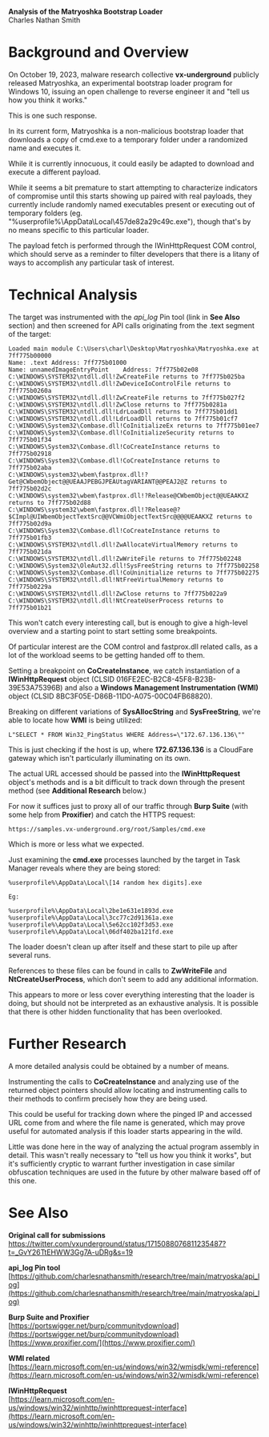 **Analysis of the Matryoshka Bootstrap Loader**  
Charles Nathan Smith

# Background and Overview

On October 19, 2023, malware research collective **vx-underground** publicly released Matryoshka, an experimental bootstrap loader program for Windows 10, 
issuing an open challenge to reverse engineer it and "tell us how you think it works."

This is one such response.

In its current form, Matryoshka is a non-malicious bootstrap loader that downloads a copy of cmd.exe to a temporary folder under a randomized name and executes it.

While it is currently innocuous, it could easily be adapted to download and execute a different payload.

While it seems a bit premature to start attempting to characterize indicators of compromise until this starts showing up paired with real payloads, 
they currently include randomly named executables present or executing out of temporary folders (eg. "%userprofile%\AppData\Local\457de82a29c49c.exe"), 
though that's by no means specific to this particular loader.

The payload fetch is performed through the IWinHttpRequest COM control, which should serve as a reminder to filter developers that there is a litany of ways to accomplish any particular task of interest.

# Technical Analysis

The target was instrumented with the *api_log* Pin tool (link in **See Also** section) and then screened for API calls originating from the .text segment of the target:
```
Loaded main module C:\Users\charl\Desktop\Matryoshka\Matryoshka.exe at 7ff775b00000
Name: .text	Address: 7ff775b01000
Name: unnamedImageEntryPoint	Address: 7ff775b02e08
C:\WINDOWS\SYSTEM32\ntdll.dll!ZwCreateFile returns to 7ff775b025ba
C:\WINDOWS\SYSTEM32\ntdll.dll!ZwDeviceIoControlFile returns to 7ff775b0260a
C:\WINDOWS\SYSTEM32\ntdll.dll!ZwCreateFile returns to 7ff775b027f2
C:\WINDOWS\SYSTEM32\ntdll.dll!ZwClose returns to 7ff775b0281a
C:\WINDOWS\SYSTEM32\ntdll.dll!LdrLoadDll returns to 7ff775b01dd1
C:\WINDOWS\SYSTEM32\ntdll.dll!LdrLoadDll returns to 7ff775b01cf7
C:\WINDOWS\System32\Combase.dll!CoInitializeEx returns to 7ff775b01ee7
C:\WINDOWS\System32\Combase.dll!CoInitializeSecurity returns to 7ff775b01f34
C:\WINDOWS\System32\Combase.dll!CoCreateInstance returns to 7ff775b02918
C:\WINDOWS\System32\Combase.dll!CoCreateInstance returns to 7ff775b02aba
C:\WINDOWS\system32\wbem\fastprox.dll!?Get@CWbemObject@@UEAAJPEBGJPEAUtagVARIANT@@PEAJ2@Z returns to 7ff775b02d2c
C:\WINDOWS\system32\wbem\fastprox.dll!?Release@CWbemObject@@UEAAKXZ returns to 7ff775b02d88
C:\WINDOWS\system32\wbem\fastprox.dll!?Release@?$CImpl@UIWbemObjectTextSrc@@VCWmiObjectTextSrc@@@@UEAAKXZ returns to 7ff775b02d9a
C:\WINDOWS\System32\Combase.dll!CoCreateInstance returns to 7ff775b01fb3
C:\WINDOWS\SYSTEM32\ntdll.dll!ZwAllocateVirtualMemory returns to 7ff775b021da
C:\WINDOWS\SYSTEM32\ntdll.dll!ZwWriteFile returns to 7ff775b02248
C:\WINDOWS\System32\OleAut32.dll!SysFreeString returns to 7ff775b02258
C:\WINDOWS\System32\Combase.dll!CoUninitialize returns to 7ff775b02275
C:\WINDOWS\SYSTEM32\ntdll.dll!NtFreeVirtualMemory returns to 7ff775b0229a
C:\WINDOWS\SYSTEM32\ntdll.dll!ZwClose returns to 7ff775b022a9
C:\WINDOWS\SYSTEM32\ntdll.dll!NtCreateUserProcess returns to 7ff775b01b21
```

This won't catch every interesting call, but is enough to give a high-level overview and a starting point to start setting some breakpoints.

Of particular interest are the COM control and fastprox.dll related calls, as a lot of the workload seems to be getting handed off to them.

Setting a breakpoint on **CoCreateInstance**, we catch instantiation of a **IWinHttpRequest** object (CLSID 016FE2EC-B2C8-45F8-B23B-39E53A75396B) and also a **Windows Management Instrumentation (WMI)** object (CLSID 8BC3F05E-D86B-11D0-A075-00C04FB68820).

Breaking on different variations of **SysAllocString** and **SysFreeString**, we're able to locate how **WMI** is being utilized:
```
L"SELECT * FROM Win32_PingStatus WHERE Address=\"172.67.136.136\""
```

This is just checking if the host is up, where **172.67.136.136** is a CloudFare gateway which isn't particularly illuminating on its own.

The actual URL accessed should be passed into the **IWinHttpRequest** object's methods and is a bit difficult to track down through the present method (see **Additional Research** below.)

For now it suffices just to proxy all of our traffic through **Burp Suite** (with some help from **Proxifier**) and catch the HTTPS request:
```
https://samples.vx-underground.org/root/Samples/cmd.exe
```

Which is more or less what we expected.

Just examining the **cmd.exe** processes launched by the target in Task Manager reveals where they are being stored:
```
%userprofile%\AppData\Local\[14 random hex digits].exe

Eg:

%userprofile%\AppData\Local\2be1e631e1893d.exe
%userprofile%\AppData\Local\3cc77c2d91361a.exe
%userprofile%\AppData\Local\5e62cc102f3d53.exe
%userprofile%\AppData\Local\06df402ba121fd.exe
```

The loader doesn't clean up after itself and these start to pile up after several runs.

References to these files can be found in calls to **ZwWriteFile** and **NtCreateUserProcess**, which don't seem to add any additional information.

This appears to more or less cover everything interesting that the loader is doing, but should not be interpreted as an exhaustive analysis.  It is possible that there is other hidden functionality that has been overlooked.

# Further Research

A more detailed analysis could be obtained by a number of means.

Instrumenting the calls to **CoCreateInstance** and analyzing use of the returned object pointers should allow 
locating and instrumenting calls to their methods to confirm precisely how they are being used.

This could be useful for tracking down where the pinged IP and accessed URL come from and where the file name is generated, 
which may prove useful for automated analysis if this loader starts appearing in the wild.

Little was done here in the way of analyzing the actual program assembly in detail.  This wasn't really necessary to "tell us how you think it works", but it's sufficiently cryptic to warrant further investigation in case similar obfuscation techniques are used in the future by other malware based off of this one.

# See Also

**Original call for submissions**  
[https://twitter.com/vxunderground/status/1715088076811235487?t=_GvY26TtEHWW3Gg7A-uDRg&s=19
](https://twitter.com/vxunderground/status/1715088076811235487?t=_GvY26TtEHWW3Gg7A-uDRg&s=19
)

**api_log Pin tool**  
[https://github.com/charlesnathansmith/research/tree/main/matryoska/api_log](https://github.com/charlesnathansmith/research/tree/main/matryoska/api_log)

**Burp Suite and Proxifier**  
[https://portswigger.net/burp/communitydownload](https://portswigger.net/burp/communitydownload)  
[https://www.proxifier.com/](https://www.proxifier.com/)

**WMI related**  
[https://learn.microsoft.com/en-us/windows/win32/wmisdk/wmi-reference](https://learn.microsoft.com/en-us/windows/win32/wmisdk/wmi-reference)

**IWinHttpRequest**  
[https://learn.microsoft.com/en-us/windows/win32/winhttp/iwinhttprequest-interface](https://learn.microsoft.com/en-us/windows/win32/winhttp/iwinhttprequest-interface)
